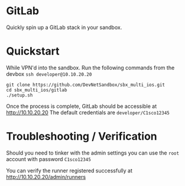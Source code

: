 # GitLab

Quickly spin up a GitLab stack in your sandbox.

# Quickstart

While VPN'd into the sandbox. Run the following commands from the devbox `ssh developer@10.10.20.20`
```
git clone https://github.com/DevNetSandbox/sbx_multi_ios.git
cd sbx_multi_ios/gitlab
./setup.sh
```

Once the process is complete, GitLab should be accessible at http://10.10.20.20 The
default credentials are `developer/C1sco12345`

# Troubleshooting / Verification

Should you need to tinker with the admin settings you can use the `root` account with
password `C1sco12345`

You can verify the runner registered successfully at http://10.10.20.20/admin/runners
